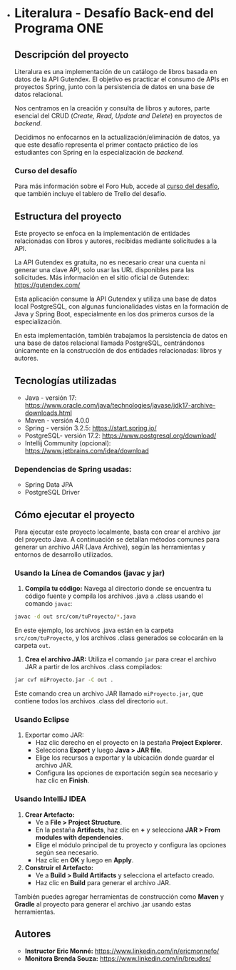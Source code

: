 - # Literalura - Desafío Back-end del Programa ONE

  ## Descripción del proyecto

  Literalura es una implementación de un catálogo de libros basada en datos de la API Gutendex. El objetivo es practicar el consumo de APIs en proyectos Spring, junto con la persistencia de datos en una base de datos relacional.

  Nos centramos en la creación y consulta de libros y autores, parte esencial del CRUD (*Create, Read, Update and Delete*) en proyectos de *backend*.

  Decidimos no enfocarnos en la actualización/eliminación de datos, ya que este desafío representa el primer contacto práctico de los estudiantes con Spring en la especialización de *backend*.

  ### Curso del desafío

  Para más información sobre el Foro Hub, accede al [curso del desafío](https://app.aluracursos.com/course/challenge-spring-boot-literalura), que también incluye el tablero de Trello del desafío.

  ## Estructura del proyecto

  Este proyecto se enfoca en la implementación de entidades relacionadas con libros y autores, recibidas mediante solicitudes a la API.

  La API Gutendex es gratuita, no es necesario crear una cuenta ni generar una clave API, solo usar las URL disponibles para las solicitudes. Más información en el sitio oficial de Gutendex: https://gutendex.com/

  Esta aplicación consume la API Gutendex y utiliza una base de datos local PostgreSQL, con algunas funcionalidades vistas en la formación de Java y Spring Boot, especialmente en los dos primeros cursos de la especialización.

  En esta implementación, también trabajamos la persistencia de datos en una base de datos relacional llamada PostgreSQL, centrándonos únicamente en la construcción de dos entidades relacionadas: libros y autores.

  ## Tecnologías utilizadas

  - Java - versión 17: https://www.oracle.com/java/technologies/javase/jdk17-archive-downloads.html
  - Maven - versión 4.0.0
  - Spring - versión 3.2.5: https://start.spring.io/
  - PostgreSQL- versión 17.2: https://www.postgresql.org/download/
  - Intellij Community (opcional): https://www.jetbrains.com/idea/download

  ### Dependencias de Spring usadas:
  
  - Spring Data JPA
  - PostgreSQL Driver

  ## Cómo ejecutar el proyecto

  Para ejecutar este proyecto localmente, basta con crear el archivo .jar del proyecto Java. A continuación se detallan métodos comunes para generar un archivo JAR (Java Archive), según las herramientas y entornos de desarrollo utilizados.

  ### **Usando la Línea de Comandos (javac y jar)**

  1. **Compila tu código:** Navega al directorio donde se encuentra tu código fuente y compila los archivos .java a .class usando el comando `javac`:

  ```bash
  javac -d out src/com/tuProyecto/*.java  
  ```

  En este ejemplo, los archivos .java están en la carpeta `src/com/tuProyecto`, y los archivos .class generados se colocarán en la carpeta `out`.

  1. **Crea el archivo JAR:** Utiliza el comando `jar` para crear el archivo JAR a partir de los archivos .class compilados:

  ```bash
  jar cvf miProyecto.jar -C out .  
  ```

  Este comando crea un archivo JAR llamado `miProyecto.jar`, que contiene todos los archivos .class del directorio `out`.

  ### **Usando Eclipse**

  1. Exportar como JAR:
     - Haz clic derecho en el proyecto en la pestaña **Project Explorer**.
     - Selecciona **Export** y luego **Java > JAR file**.
     - Elige los recursos a exportar y la ubicación donde guardar el archivo JAR.
     - Configura las opciones de exportación según sea necesario y haz clic en **Finish**.

  ### **Usando IntelliJ IDEA**

  1. **Crear Artefacto:**
     - Ve a **File > Project Structure**.
     - En la pestaña **Artifacts**, haz clic en **+** y selecciona **JAR > From modules with dependencies**.
     - Elige el módulo principal de tu proyecto y configura las opciones según sea necesario.
     - Haz clic en **OK** y luego en **Apply**.
  2. **Construir el Artefacto:**
     - Ve a **Build > Build Artifacts** y selecciona el artefacto creado.
     - Haz clic en **Build** para generar el archivo JAR.

  También puedes agregar herramientas de construcción como **Maven** y **Gradle** al proyecto para generar el archivo .jar usando estas herramientas.

  ## Autores

  - **Instructor Eric Monné:** https://www.linkedin.com/in/ericmonnefo/
  - **Monitora Brenda Souza:** https://www.linkedin.com/in/breudes/
